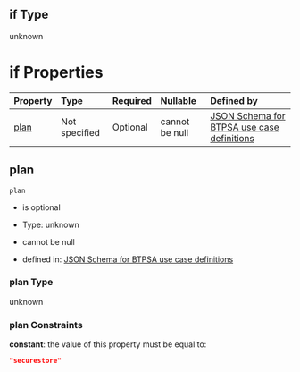 ## if Type

unknown

# if Properties

| Property      | Type          | Required | Nullable       | Defined by                                                                                                                                                                                                                                  |
| :------------ | :------------ | :------- | :------------- | :------------------------------------------------------------------------------------------------------------------------------------------------------------------------------------------------------------------------------------------ |
| [plan](#plan) | Not specified | Optional | cannot be null | [JSON Schema for BTPSA use case definitions](btpsa-usecase-properties-services-items-allof-1-then-allof-40-then-allof-3-if-properties-plan.md "undefined#/properties/services/items/allOf/1/then/allOf/40/then/allOf/3/if/properties/plan") |

## plan



`plan`

*   is optional

*   Type: unknown

*   cannot be null

*   defined in: [JSON Schema for BTPSA use case definitions](btpsa-usecase-properties-services-items-allof-1-then-allof-40-then-allof-3-if-properties-plan.md "undefined#/properties/services/items/allOf/1/then/allOf/40/then/allOf/3/if/properties/plan")

### plan Type

unknown

### plan Constraints

**constant**: the value of this property must be equal to:

```json
"securestore"
```
